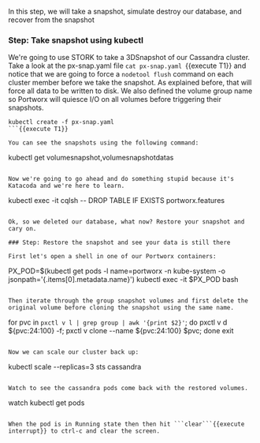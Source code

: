 In this step, we will take a snapshot, simulate destroy our database, and recover from the snapshot

### Step: Take snapshot using kubectl

We're going to use STORK to take a 3DSnapshot of our Cassandra cluster. Take a look at the px-snap.yaml file ```cat px-snap.yaml ```{{execute T1}} and notice that we are going to force a ```nodetool flush``` command on each cluster member before we take the snapshot. As explained before, that will force all data to be written to disk. We also defined the volume group name so Portworx will quiesce I/O on all volumes before triggering their snapshots.
```
kubectl create -f px-snap.yaml
```{{execute T1}}

You can see the snapshots using the following command:
```
kubectl get volumesnapshot,volumesnapshotdatas
```{{execute T1}}

Now we're going to go ahead and do something stupid because it's Katacoda and we're here to learn.

```
kubectl exec -it cqlsh -- DROP TABLE IF EXISTS portworx.features
```{{execute T1}}

Ok, so we deleted our database, what now? Restore your snapshot and cary on.

### Step: Restore the snapshot and see your data is still there

First let's open a shell in one of our Portworx containers:
```
PX_POD=$(kubectl get pods -l name=portworx -n kube-system -o jsonpath='{.items[0].metadata.name}')
kubectl exec -it $PX_POD bash
```{{execute T1}}

Then iterate through the group snapshot volumes and first delete the original volume before cloning the snapshot using the same name.
```
for pvc in `pxctl v l | grep group | awk '{print $2}'`; do pxctl v d ${pvc:24:100} -f; pxctl v clone --name ${pvc:24:100} $pvc; done
exit
```{{execute T1}}

Now we can scale our cluster back up:
```
kubectl scale --replicas=3 sts cassandra
```{{execute T1}}

Watch to see the cassandra pods come back with the restored volumes.
```
watch kubectl get pods
```{{execute T1}}

When the pod is in Running state then then hit ```clear```{{execute interrupt}} to ctrl-c and clear the screen.
